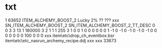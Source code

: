 # txt
1	63652	ITEM_ALCHEMY_BOOST_2	Lucky 2% ?? ???	xxx	SN_ITEM_ALCHEMY_BOOST_2	SN_ITEM_ALCHEMY_BOOST_2_TT_DESC	0	0	3	3	13	1	180000	3	2	1	1	1	255	3	1	0	0	1	0	0	0	0	0	0	1	-1	0	-1	0	-1	0	-1	0	-1	0	0	0	0	0	0	0	100	0	0	0	xxx	item\etc\drop_ch_eventbox.bsr	item\etc\etc_nasrun_archemy_recipe.ddj	xxx	xxx	33673
